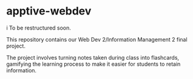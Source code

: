 ﻿# apptive-webdev
i To be restructured soon.

This repository contains our Web Dev 2/Information Management 2 final project.

The project involves turning notes taken during class into flashcards, gamifying the learning process to make it easier for students to retain information.
